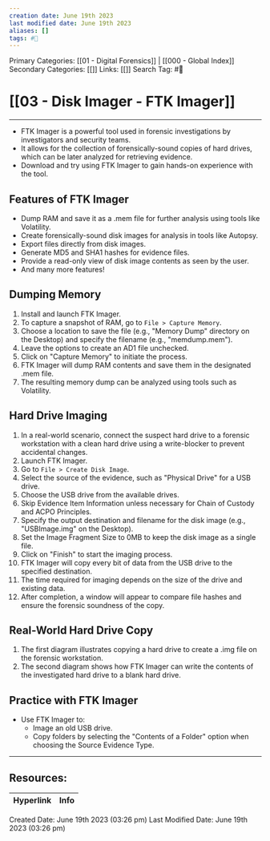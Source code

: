 ```yaml
---
creation date: June 19th 2023
last modified date: June 19th 2023
aliases: []
tags: #📖
---
```


Primary Categories: [[01 - Digital Forensics]] | [[000 - Global Index]] 
Secondary Categories: [[]] 
Links: [[]] 
Search Tag: #📖  

# [[03 - Disk Imager - FTK Imager]]  
---

- FTK Imager is a powerful tool used in forensic investigations by investigators and security teams.
- It allows for the collection of forensically-sound copies of hard drives, which can be later analyzed for retrieving evidence.
- Download and try using FTK Imager to gain hands-on experience with the tool.

## Features of FTK Imager

- Dump RAM and save it as a .mem file for further analysis using tools like Volatility.
- Create forensically-sound disk images for analysis in tools like Autopsy.
- Export files directly from disk images.
- Generate MD5 and SHA1 hashes for evidence files.
- Provide a read-only view of disk image contents as seen by the user.
- And many more features!

## Dumping Memory

1. Install and launch FTK Imager.
2. To capture a snapshot of RAM, go to `File > Capture Memory`.
3. Choose a location to save the file (e.g., "Memory Dump" directory on the Desktop) and specify the filename (e.g., "memdump.mem").
4. Leave the options to create an AD1 file unchecked.
5. Click on "Capture Memory" to initiate the process.
6. FTK Imager will dump RAM contents and save them in the designated .mem file.
7. The resulting memory dump can be analyzed using tools such as Volatility.

## Hard Drive Imaging

1. In a real-world scenario, connect the suspect hard drive to a forensic workstation with a clean hard drive using a write-blocker to prevent accidental changes.
2. Launch FTK Imager.
3. Go to `File > Create Disk Image`.
4. Select the source of the evidence, such as "Physical Drive" for a USB drive.
5. Choose the USB drive from the available drives.
6. Skip Evidence Item Information unless necessary for Chain of Custody and ACPO Principles.
7. Specify the output destination and filename for the disk image (e.g., "USBImage.img" on the Desktop).
8. Set the Image Fragment Size to 0MB to keep the disk image as a single file.
9. Click on "Finish" to start the imaging process.
10. FTK Imager will copy every bit of data from the USB drive to the specified destination.
11. The time required for imaging depends on the size of the drive and existing data.
12. After completion, a window will appear to compare file hashes and ensure the forensic soundness of the copy.

## Real-World Hard Drive Copy

1. The first diagram illustrates copying a hard drive to create a .img file on the forensic workstation.
2. The second diagram shows how FTK Imager can write the contents of the investigated hard drive to a blank hard drive.

## Practice with FTK Imager

- Use FTK Imager to:
  - Image an old USB drive.
  - Copy folders by selecting the "Contents of a Folder" option when choosing the Source Evidence Type.


___

## Resources:

| Hyperlink | Info |
| --------- | ---- |


Created Date: June 19th 2023 (03:26 pm) 
Last Modified Date: June 19th 2023 (03:26 pm)
